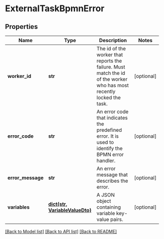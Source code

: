 # ExternalTaskBpmnError

## Properties
Name | Type | Description | Notes
------------ | ------------- | ------------- | -------------
**worker_id** | **str** | The id of the worker that reports the failure. Must match the id of the worker who has most recently locked the task. | [optional] 
**error_code** | **str** | An error code that indicates the predefined error. It is used to identify the BPMN error handler. | [optional] 
**error_message** | **str** | An error message that describes the error. | [optional] 
**variables** | [**dict(str, VariableValueDto)**](VariableValueDto.md) | A JSON object containing variable key-value pairs. | [optional] 

[[Back to Model list]](../README.md#documentation-for-models) [[Back to API list]](../README.md#documentation-for-api-endpoints) [[Back to README]](../README.md)


